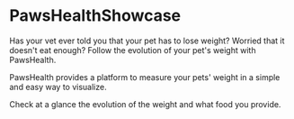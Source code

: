 # PawsHealthShowcase
Has your vet ever told you that your pet has to lose weight?
Worried that it doesn't eat enough?
Follow the evolution of your pet's weight with PawsHealth.

PawsHealth provides a platform to measure your pets' weight in a simple and easy way to visualize.

Check at a glance the evolution of the weight and what food you provide.
